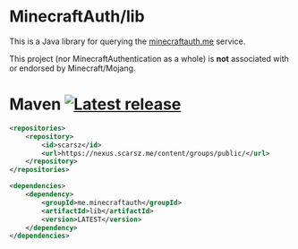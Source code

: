# MinecraftAuth/lib
This is a Java library for querying the [minecraftauth.me](https://minecraftauth.me) service.

This project (nor MinecraftAuthentication as a whole) is __not__ associated with or endorsed by Minecraft/Mojang.

# Maven [![Latest release](https://img.shields.io/github/release/MinecraftAuthentication/lib.svg)](https://github.com/MinecraftAuthentication/lib/releases/latest)
```xml
<repositories>
    <repository>
        <id>scarsz</id>
        <url>https://nexus.scarsz.me/content/groups/public/</url>
    </repository>
</repositories>
```
```xml
<dependencies>
    <dependency>
        <groupId>me.minecraftauth</groupId>
        <artifactId>lib</artifactId>
        <version>LATEST</version>
    </dependency>
</dependencies>
```
